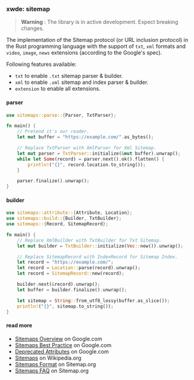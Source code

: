 ### xwde: sitemap

> **Warning** : The library is in active development. Expect breaking changes.

The implementation of the Sitemap protocol (or URL inclusion protocol) in the
Rust programming language with the support of `txt`, `xml` formats and `video`,
`image`, `news` extensions (according to the Google's spec).

Following features available:

- `txt` to enable `.txt` sitemap parser & builder.
- `xml` to enable `.xml` sitemap and index parser & builder.
- `extension` to enable all extensions.

#### parser

```rust
use sitemaps::parse::{Parser, TxtParser};

fn main() {
    // Pretend it's our reader.                                          
    let mut buffer = "https://example.com/".as_bytes();

    // Replace TxtParser with XmlParser for Xml Sitemap.                
    let mut parser = TxtParser::initialize(&mut buffer).unwrap();
    while let Some(record) = parser.next().ok().flatten() {
        println!("{}", record.location.to_string());
    }

    parser.finalize().unwrap();
}
```

#### builder

```rust
use sitemaps::attribute::{Attribute, Location};
use sitemaps::build::{Builder, TxtBuilder};
use sitemaps::{Record, SitemapRecord};

fn main() {
    // Replace XmlBuilder with TxtBuilder for Txt Sitemap.             
    let mut builder = TxtBuilder::initialize(Vec::new()).unwrap();

    // Replace SitemapRecord with IndexRecord for Sitemap Index.       
    let record = "https://example.com/";
    let record = Location::parse(record).unwrap();
    let record = SitemapRecord::new(record);

    builder.next(&record).unwrap();
    let buffer = builder.finalize().unwrap();

    let sitemap = String::from_utf8_lossy(buffer.as_slice());
    println!("{}", sitemap.to_string());
}
```

#### read more

- [Sitemaps Overview](https://developers.google.com/search/docs/crawling-indexing/sitemaps/overview)
  on Google.com
- [Sitemaps Best Practice](https://developers.google.com/search/blog/2014/10/best-practices-for-xml-sitemaps-rssatom)
  on Google.com
- [Deprecated Attributes](https://developers.google.com/search/blog/2022/05/spring-cleaning-sitemap-extensions)
  on Google.com
- [Sitemaps](https://en.wikipedia.org/wiki/Sitemaps) on Wikipedia.org
- [Sitemaps Format](https://www.sitemaps.org/protocol.html) on Sitemap.org
- [Sitemaps FAQ](https://www.sitemaps.org/faq.htm) on Sitemap.org
